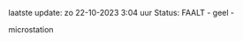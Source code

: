 laatste update: 
zo 22-10-2023  3:04   uur 
Status: FAALT - geel - 
<div class="service Y">microstation</div>